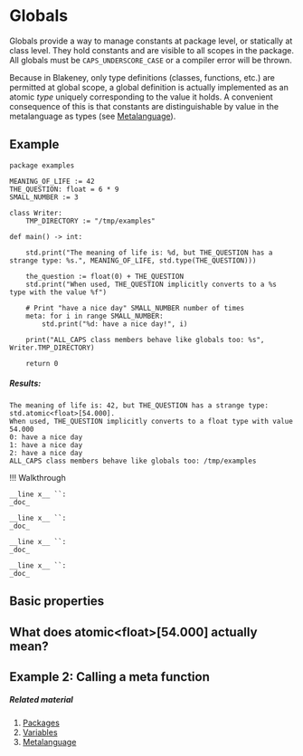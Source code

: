 # Globals

Globals provide a way to manage constants at package level, or statically at class level. They hold constants and are visible to all scopes in the package. All globals must be `CAPS_UNDERSCORE_CASE` or a compiler error will be thrown.

Because in Blakeney, only type definitions (classes, functions, etc.) are permitted at global scope, a global definition is actually implemented as an atomic _type_ uniquely corresponding to the value it holds. A convenient consequence of this is that constants are distinguishable by value in the metalanguage as types (see [Metalanguage](metalanguage.md)).


## Example

    package examples
    
    MEANING_OF_LIFE := 42
    THE_QUESTION: float = 6 * 9
    SMALL_NUMBER := 3

    class Writer:
        TMP_DIRECTORY := "/tmp/examples"
    
    def main() -> int:
        
        std.print("The meaning of life is: %d, but THE_QUESTION has a strange type: %s.", MEANING_OF_LIFE, std.type(THE_QUESTION)))
        
        the_question := float(0) + THE_QUESTION
        std.print("When used, THE_QUESTION implicitly converts to a %s type with the value %f")
        
        # Print "have a nice day" SMALL_NUMBER number of times
        meta: for i in range SMALL_NUMBER:
            std.print("%d: have a nice day!", i)
        
        print("ALL_CAPS class members behave like globals too: %s", Writer.TMP_DIRECTORY)
        
        return 0

##### Results:

    The meaning of life is: 42, but THE_QUESTION has a strange type: std.atomic<float>[54.000].
    When used, THE_QUESTION implicitly converts to a float type with value 54.000
    0: have a nice day
    1: have a nice day
    2: have a nice day
    ALL_CAPS class members behave like globals too: /tmp/examples

!!! Walkthrough
    
    __line x__ ``:
    _doc_
    
    __line x__ ``:
    _doc_
    
    __line x__ ``:
    _doc_
    
    __line x__ ``:
    _doc_    

## Basic properties

## What does atomic&lt;float&gt;[54.000] actually mean?

## Example 2: Calling a meta function

##### Related material

 1. [Packages](packages.md)
 2. [Variables](variables.md)
 3. [Metalanguage](metalanguage.md)


